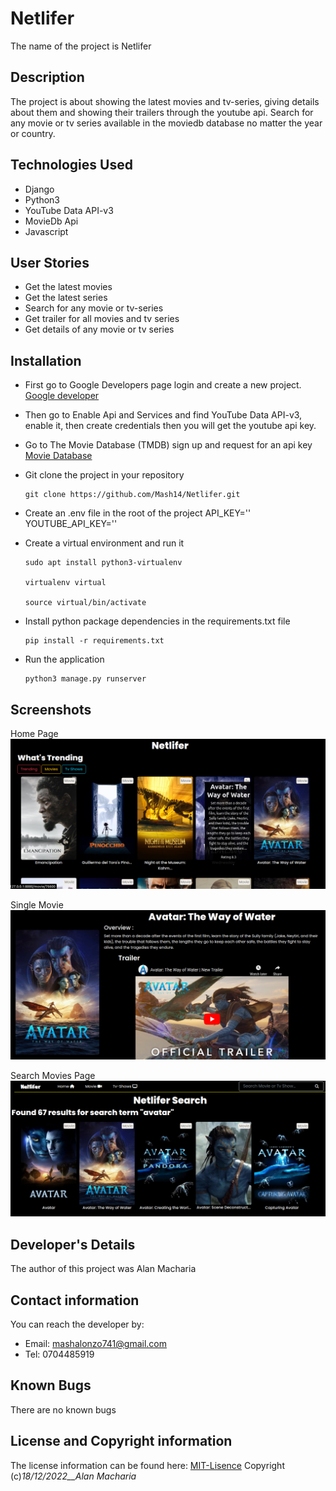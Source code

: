 # Netlifer

The name of the project is Netlifer

## Description

The project is about showing the latest movies and tv-series, giving details about them and showing their trailers through the youtube api. Search for any movie or tv series available in the moviedb database no matter the year or country. 

## Technologies Used

- Django
- Python3
- YouTube Data API-v3
- MovieDb Api
- Javascript

## User Stories

- Get the latest movies
- Get the latest series
- Search for any movie or tv-series 
- Get trailer for all movies and tv series
- Get details of any movie or tv series 

## Installation

- First go to Google Developers page login and create a new project.
    [Google developer](https://console.developers.google.com/)

- Then go to Enable Api and Services and find YouTube Data API-v3, enable it, then create credentials then you will get the youtube api key.

- Go to The Movie Database (TMDB) sign up and request for an api key
    [Movie Database](https://developers.themoviedb.org/3/getting-started/introduction)

- Git clone the project in your repository
    ```
    git clone https://github.com/Mash14/Netlifer.git
    ```

- Create an .env file in the root of the project 
    API_KEY='<your-movie-db-api-key>'
    YOUTUBE_API_KEY='<your-youtube-api-key>'

- Create a virtual environment and run it
    ```
    sudo apt install python3-virtualenv

    virtualenv virtual
    
    source virtual/bin/activate
    ```

- Install python package dependencies in the requirements.txt file
    ```
    pip install -r requirements.txt
    ```

- Run the application
    ```
    python3 manage.py runserver
    ```

## Screenshots

 Home Page
![Home Page](/static/img/home.png)

 Single Movie
![Single Movie](/static/img/single_movie.png)

 Search Movies Page
![Search Movies](/static/img/search.png)

## Developer's Details

The author of this project was Alan Macharia

## Contact information

You can reach the developer by:
- Email: mashalonzo741@gmail.com
- Tel: 0704485919 

## Known Bugs

There are no known bugs 

## License and Copyright information

The license information can be found here: [MIT-Lisence](https://opensource.org/licenses/MIT)
Copyright (c)_18/12/2022__Alan Macharia_
